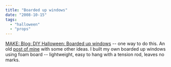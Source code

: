 ```yaml
---
title: "Boarded up windows"
date: "2008-10-15"
tags: 
  - "halloween"
  - "props"
---
```


[MAKE: Blog: DIY Halloween: Boarded up windows](http://blog.makezine.com/archive/2008/10/diy_halloween_boarded_up.html?CMP=OTC-0D6B48984890) -- one way to do this. An old [post of mine](http://theludwigs.com/2004/07/boarded-up-windows/) with some other ideas. I built my own boarded up windows using foam board -- lightweight, easy to hang with a tension rod, leaves no marks.
